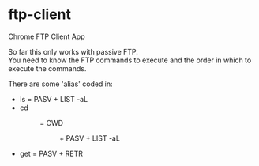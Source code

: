 # ftp-client
Chrome FTP Client App

So far this only works with passive FTP.  
You need to know the FTP commands to execute and the order in which to execute the commands.

There are some 'alias' coded in:

- ls = PASV + LIST -aL
- cd <dir> = CWD <dir> + PASV + LIST -aL
- get <file> = PASV + RETR <file>


